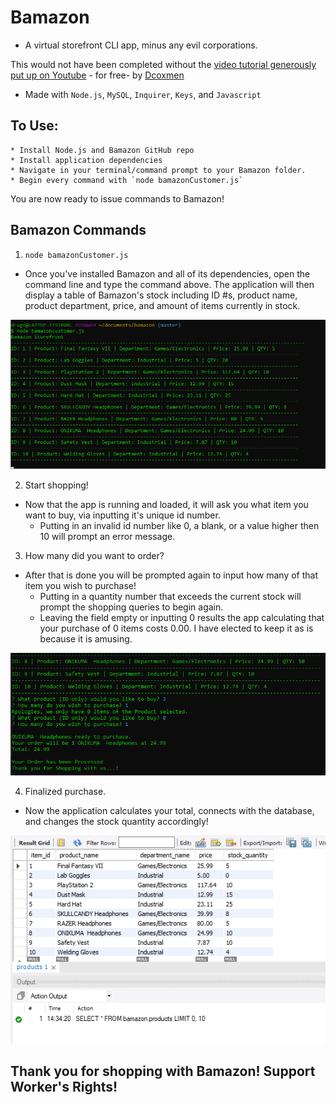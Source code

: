 # Bamazon

* A virtual storefront CLI app, minus any evil corporations.

This would not have been completed without the [video tutorial generously put up on Youtube](https://youtu.be/gfTS4A8WHHE) - for free- by [Dcoxmen](https://github.com/Dcoxmen)

* Made with `Node.js`, `MySQL`, `Inquirer`, `Keys`, and `Javascript`

## To Use:
    * Install Node.js and Bamazon GitHub repo
    * Install application dependencies 
    * Navigate in your terminal/command prompt to your Bamazon folder.
    * Begin every command with `node bamazonCustomer.js`
You are now ready to issue commands to Bamazon!

## Bamazon Commands

1. `node bamazonCustomer.js`

* Once you've installed Bamazon and all of its dependencies, open the command line and type the command above.
The application will then display a table of Bamazon's stock including ID #s, product name, product department, price, and amount
of items currently in stock.

![](Images/node_storefront.png)

2. Start shopping!
* Now that the app is running and loaded, it will ask you what item you want to buy, via inputting it's unique id number.
    * Putting in an invalid id number like 0, a blank, or a value higher then 10 will prompt an error message.

3. How many did you want to order?
* After that is done you will be prompted again to input how many of that item you wish to purchase!
    * Putting in a quantity number that exceeds the current stock will prompt the shopping queries to begin again.
    * Leaving the field empty or inputting 0 results the app calculating that your purchase of 0 items costs 0.00. I have elected to keep it as is because it is amusing.

![](Images/node_storefront_2.png)

4. Finalized purchase.
* Now the application calculates your total, connects with the database, and changes the stock quantity accordingly!

![](Images/Updated_tableSQL.png)

## Thank you for shopping with Bamazon! Support Worker's Rights!
